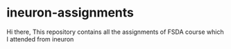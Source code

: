 # ineuron-assignments
Hi there, This repository contains all the assignments of FSDA course which I attended from ineuron
